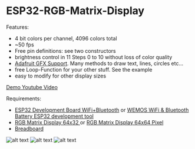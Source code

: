 # ESP32-RGB-Matrix-Display
Features:
 - 4 bit colors per channel, 4096 colors total
 - ~50 fps
 - Free pin definitions: see two constructors
 - brightness control in 11 Steps 0 to 10 without loss of color quality
 - [Adafruit GFX Support](https://github.com/adafruit/Adafruit-GFX-Library). Many methods to draw text, lines, circles etc...
 - free Loop-Function for your other stuff. See the example
 - easy to modify for other display sizes


[Demo Youtube Video](https://www.youtube.com/watch?v=64wF-8Sm97w)

Requirements:
 - [ESP32 Development Board WiFi+Bluetooth](http://s.click.aliexpress.com/e/YZfUz3N) or [WEMOS WiFi & Bluetooth Battery ESP32 development tool](http://s.click.aliexpress.com/e/aQvvrV3)
 - [RGB Matrix Display 64x32 ](http://s.click.aliexpress.com/e/ZZbaA6A) or  [RGB Matrix Display 64x64 Pixel]( http://s.click.aliexpress.com/e/bE6ameE)
 - [Breadboard](http://s.click.aliexpress.com/e/naYNvFI)

![alt text](https://github.com/VGottselig/ESP32-RGB-Matrix-Display/blob/master/pics/20171213_221114.jpg)
![alt text](https://github.com/VGottselig/ESP32-RGB-Matrix-Display/blob/master/pics/20171213_221123.jpg)
![alt text](https://github.com/VGottselig/ESP32-RGB-Matrix-Display/blob/master/pics/20171213_221131.jpg)
